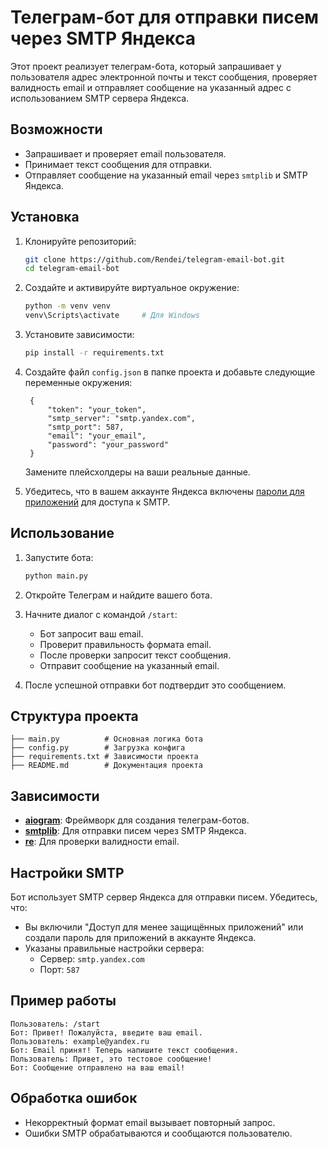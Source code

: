 # Телеграм-бот для отправки писем через SMTP Яндекса

Этот проект реализует телеграм-бота, который запрашивает у пользователя адрес электронной почты и текст сообщения, проверяет валидность email и отправляет сообщение на указанный адрес с использованием SMTP сервера Яндекса.

## Возможности
- Запрашивает и проверяет email пользователя.
- Принимает текст сообщения для отправки.
- Отправляет сообщение на указанный email через `smtplib` и SMTP Яндекса.


## Установка

1. Клонируйте репозиторий:
   ```bash
   git clone https://github.com/Rendei/telegram-email-bot.git
   cd telegram-email-bot
   ```

2. Создайте и активируйте виртуальное окружение:
   ```bash
   python -m venv venv
   venv\Scripts\activate     # Для Windows
   ```

3. Установите зависимости:
   ```bash
   pip install -r requirements.txt
   ```

4. Создайте файл `config.json` в папке проекта и добавьте следующие переменные окружения:
   ```env
    {
        "token": "your_token",
        "smtp_server": "smtp.yandex.com",
        "smtp_port": 587,
        "email": "your_email",
        "password": "your_password"
    }
   ```

   Замените плейсхолдеры на ваши реальные данные.

5. Убедитесь, что в вашем аккаунте Яндекса включены [пароли для приложений](https://yandex.ru/support/id/authorization/app-passwords.html) для доступа к SMTP.

## Использование

1. Запустите бота:
   ```bash
   python main.py
   ```

2. Откройте Телеграм и найдите вашего бота.

3. Начните диалог с командой `/start`:
   - Бот запросит ваш email.
   - Проверит правильность формата email.
   - После проверки запросит текст сообщения.
   - Отправит сообщение на указанный email.

4. После успешной отправки бот подтвердит это сообщением.

## Структура проекта
```
├── main.py          # Основная логика бота
├── config.py        # Загрузка конфига
├── requirements.txt # Зависимости проекта
├── README.md        # Документация проекта
```

## Зависимости
- **[aiogram](https://docs.aiogram.dev/)**: Фреймворк для создания телеграм-ботов.
- **[smtplib](https://docs.python.org/3/library/smtplib.html)**: Для отправки писем через SMTP Яндекса.
- **[re](https://docs.python.org/3/library/re.html)**: Для проверки валидности email.

## Настройки SMTP
Бот использует SMTP сервер Яндекса для отправки писем. Убедитесь, что:
- Вы включили "Доступ для менее защищённых приложений" или создали пароль для приложений в аккаунте Яндекса.
- Указаны правильные настройки сервера:
  - Сервер: `smtp.yandex.com`
  - Порт: `587`

## Пример работы
```plaintext
Пользователь: /start
Бот: Привет! Пожалуйста, введите ваш email.
Пользователь: example@yandex.ru
Бот: Email принят! Теперь напишите текст сообщения.
Пользователь: Привет, это тестовое сообщение!
Бот: Сообщение отправлено на ваш email!
```

## Обработка ошибок
- Некорректный формат email вызывает повторный запрос.
- Ошибки SMTP обрабатываются и сообщаются пользователю.
